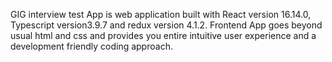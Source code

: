 GIG interview test App is web application built with React version 16.14.0, Typescript version3.9.7 and redux version 4.1.2. Frontend App goes beyond usual html and css and provides you entire intuitive user experience and a development friendly coding approach.

